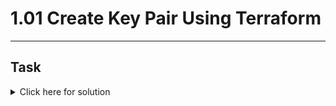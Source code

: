 # 1.01 Create Key Pair Using Terraform
---
## Task

<details>
  <summary>Click here for solution</summary>

  ## Solution
  
</details>

